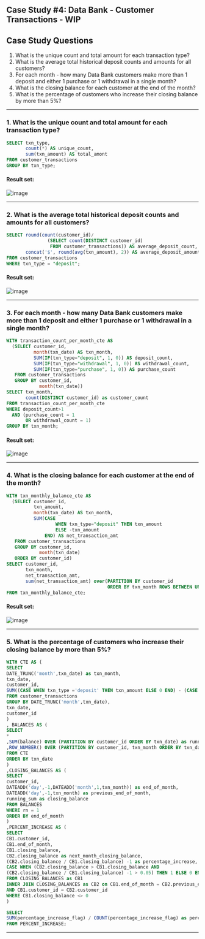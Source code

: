 ##  Case Study #4: Data Bank - Customer Transactions - WIP

## Case Study Questions

1. What is the unique count and total amount for each transaction type?
2. What is the average total historical deposit counts and amounts for all customers?
3. For each month - how many Data Bank customers make more than 1 deposit and either 1 purchase or 1 withdrawal in a single month?
4. What is the closing balance for each customer at the end of the month?
5. What is the percentage of customers who increase their closing balance by more than 5%?

***

###  1. What is the unique count and total amount for each transaction type?

```sql
SELECT txn_type,
       count(*) AS unique_count,
       sum(txn_amount) AS total_amont
FROM customer_transactions
GROUP BY txn_type;
``` 
	
#### Result set:
![image](https://user-images.githubusercontent.com/77529445/165959743-9026aba5-b653-4a50-9785-e92ed7d6f9df.png)

***

###  2. What is the average total historical deposit counts and amounts for all customers?

```sql
SELECT round(count(customer_id)/
               (SELECT count(DISTINCT customer_id)
                FROM customer_transactions)) AS average_deposit_count,
       concat('$', round(avg(txn_amount), 2)) AS average_deposit_amount
FROM customer_transactions
WHERE txn_type = "deposit";
``` 
	
#### Result set:
![image](https://user-images.githubusercontent.com/77529445/165959862-4b59c7ba-c08b-4d4f-a277-d6931df78946.png)

***

###  3. For each month - how many Data Bank customers make more than 1 deposit and either 1 purchase or 1 withdrawal in a single month?

```sql
WITH transaction_count_per_month_cte AS
  (SELECT customer_id,
          month(txn_date) AS txn_month,
          SUM(IF(txn_type="deposit", 1, 0)) AS deposit_count,
          SUM(IF(txn_type="withdrawal", 1, 0)) AS withdrawal_count,
          SUM(IF(txn_type="purchase", 1, 0)) AS purchase_count
   FROM customer_transactions
   GROUP BY customer_id,
            month(txn_date))
SELECT txn_month,
       count(DISTINCT customer_id) as customer_count
FROM transaction_count_per_month_cte
WHERE deposit_count>1
  AND (purchase_count = 1
       OR withdrawal_count = 1)
GROUP BY txn_month;
``` 
	
#### Result set:
![image](https://user-images.githubusercontent.com/77529445/165960192-10c71d44-6586-4697-b309-e7e3660e80e3.png)

***

###  4. What is the closing balance for each customer at the end of the month?

```sql
WITH txn_monthly_balance_cte AS
  (SELECT customer_id,
          txn_amount,
          month(txn_date) AS txn_month,
          SUM(CASE
                  WHEN txn_type="deposit" THEN txn_amount
                  ELSE -txn_amount
              END) AS net_transaction_amt
   FROM customer_transactions
   GROUP BY customer_id,
            month(txn_date)
   ORDER BY customer_id)
SELECT customer_id,
       txn_month,
       net_transaction_amt,
       sum(net_transaction_amt) over(PARTITION BY customer_id
                                     ORDER BY txn_month ROWS BETWEEN UNBOUNDED preceding AND CURRENT ROW) AS closing_balance
FROM txn_monthly_balance_cte;
``` 
	
#### Result set:
![image](https://user-images.githubusercontent.com/77529445/165960387-6fcd2844-ad0d-44be-b37c-18c15c84d1ae.png)

***

###  5. What is the percentage of customers who increase their closing balance by more than 5%?

```sql
WITH CTE AS (
SELECT 
DATE_TRUNC('month',txn_date) as txn_month,
txn_date,
customer_id,
SUM((CASE WHEN txn_type ='deposit' THEN txn_amount ELSE 0 END) - (CASE WHEN txn_type <>'deposit' THEN txn_amount ELSE 0 END)) as balance
FROM customer_transactions
GROUP BY DATE_TRUNC('month',txn_date),
txn_date,
customer_id
)
, BALANCES AS (
SELECT 
*
,SUM(balance) OVER (PARTITION BY customer_id ORDER BY txn_date) as running_sum
,ROW_NUMBER() OVER (PARTITION BY customer_id, txn_month ORDER BY txn_date DESC) as rn
FROM CTE
ORDER BY txn_date
)
,CLOSING_BALANCES AS (
SELECT 
customer_id,
DATEADD('day',-1,DATEADD('month',1,txn_month)) as end_of_month,
DATEADD('day',-1,txn_month) as previous_end_of_month,
running_sum as closing_balance
FROM BALANCES 
WHERE rn = 1
ORDER BY end_of_month
)
,PERCENT_INCREASE AS (
SELECT 
CB1.customer_id,
CB1.end_of_month,
CB1.closing_balance,
CB2.closing_balance as next_month_closing_balance,
(CB2.closing_balance / CB1.closing_balance) -1 as percentage_increase,
CASE WHEN (CB2.closing_balance > CB1.closing_balance AND 
(CB2.closing_balance / CB1.closing_balance) -1 > 0.05) THEN 1 ELSE 0 END as percentage_increase_flag
FROM CLOSING_BALANCES as CB1
INNER JOIN CLOSING_BALANCES as CB2 on CB1.end_of_month = CB2.previous_end_of_month 
AND CB1.customer_id = CB2.customer_id
WHERE CB1.closing_balance <> 0
)

SELECT 
SUM(percentage_increase_flag) / COUNT(percentage_increase_flag) as percentage_of_customers_increasing_balance
FROM PERCENT_INCREASE;
``` 
	


***
